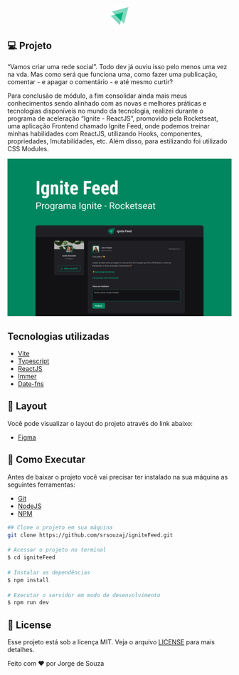 <p align="center">
  <img alt="Coffee Delivery" src=".github/logo.png" />
</p>

## **💻** Projeto

“Vamos criar uma rede social”. Todo dev já ouviu isso pelo menos uma vez na vda. Mas como será que funciona uma, como fazer uma publicação, comentar - e apagar o comentário - e até mesmo curtir?

Para conclusão de módulo, a fim consolidar ainda mais meus conhecimentos sendo alinhado com as novas e melhores práticas e tecnologias disponíveis no mundo da tecnologia, realizei durante o programa de aceleração “Ignite - ReactJS”, promovido pela Rocketseat, uma aplicação Frontend chamado Ignite Feed, onde podemos treinar minhas habilidades com ReactJS, utilizando Hooks, componentes, propriedades, Imutabilidades, etc. Além disso, para estilizando foi utilizado CSS Modules.

<p align="center">
  <img alt="background" src=".github/background.png" />
</p>

## Tecnologias utilizadas

- [Vite](https://vitejs.dev/)
- [Typescript](https://www.typescriptlang.org/)
- [ReactJS](https://pt-br.reactjs.org/)
- [Immer](https://github.com/immerjs/immer)
- [Date-fns](https://date-fns.org/)

## **🔖** Layout

Você pode visualizar o layout do projeto através do link abaixo:

- [Figma](https://www.figma.com/community/file/1113573231685349036/Ignite-Feed)

## **🚀** Como Executar

Antes de baixar o projeto você vai precisar ter instalado na sua máquina as seguintes ferramentas:

- [Git](https://git-scm.com/)
- [NodeJS](https://nodejs.org/en/)
- [NPM](https://www.npmjs.com/)

```bash
## Clone o projeto em sua máquina
git clone https://github.com/srsouzaj/igniteFeed.git

# Acessar o projeto no terminal
$ cd igniteFeed

# Instalar as dependências
$ npm install

# Executar o servidor em modo de desenvolvimento
$ npm run dev
```

## 📝 License

Esse projeto está sob a licença MIT. Veja o arquivo [LICENSE](https://github.com/srsouzaj/igniteFeed/blob/master/LICENSE.MD) para mais detalhes.

Feito com ❤️ por Jorge de Souza
